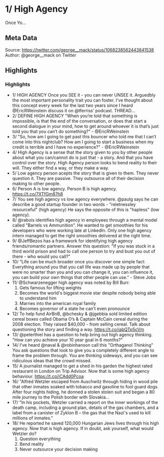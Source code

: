# 1/ High Agency 
Once Yo...

## Meta Data

Source:  https://twitter.com/george__mack/status/1068238562443841538 
Author: @george__mack on Twitter

## Highlights

### Highlights

- 1/ HIGH AGENCY 
  Once you SEE it - you can never UNSEE it. 
  Arguedbly the most important personality trait you can foster. 
  I've thought about this concept every week for the last two years since I heard @EricRWeinstein discuss it on @tferriss' podcast. 
  THREAD...
- 2/ DEFINE HIGH AGENCY 
  "When you’re told that something is impossible, is that the end of the conversation, or does that start a second dialogue in your mind, how to get around whoever it is that’s just told you that you can’t do something?" - @EricRWeinstein
- 3/ "So, how am I going to get past this bouncer who told me that I can’t come into this nightclub? How am I going to start a business when my credit is terrible and I have no experience?" - @EricRWeinstein
- 4/ High Agency is a sense that the story given to you by other people about what you can/cannot do is just that - a story. 
  And that you have control over the story. 
  High Agency person looks to bend reality to their will. 
  They either find a way, or they make a way.
- 5/ Low agency person acepts the story that is given to them. 
  They never question it. 
  They are passive. 
  They outsource all of their decision making to other people.
- 6/ Person A is low agency. 
  Person B is high agency. https://t.co/7XTfGm87h8
- 7/ You see high agency vs low agency everywhere. 
  @paulg says he can describe a good startup founder in two words - "reletnessley resourceful" (high agency) 
  He says the opposite of this is "hapless" (low agency).
- 8/ @rabois identifies high agency in employees through a mental model called "Barrels vs Ammunition". 
  He wanted to get smoothies for his developers who were working late at LinkedIn. Only one high agency intern managed to get the right smoothies delivered at the right time.
- 9/ @JeffBezos has a framework for identifying high agency friends/romantic partners. 
  Answer this question:
  "If you was stuck in a third world prison and had to call one person to try and bust you out of there - who would you call?"
- 10/ “Life can be much broader once you discover one simple fact: Everything around you that you call life was made up by people that were no smarter than you and you can change it, you can influence it, you can build your own things that other people can use.” - Steve Jobs
- 11/ @Schwarzenegger high agency was noted by Bill Burr: 
  1. Gets famous for lifting weights
  2. Becomes the world's biggest movie star despite nobody being able to understand him 
  3. Marries into the american royal family
  4. Becomes governor of a state he can't even pronounce
- 12/ To help fund AirBnB, @bchesky & @jgebbia sold limited edition cereal boxes called Obama O’s & Captain McCain cereal during the 2008 election. 
  They raised $40,000 - from selling cereal. 
  Talk about questioning the story and finding a way. 
  https://t.co/iabQTp5cVm
- 13/ @peterthiel has a question to help bring out high agency thinking. 
  "How can you achieve your 10 year goal in 6 months?"
- 14/ I've heard @naval & @robinhanson call this "Orthaganol Thinking"
  You ask questions that look to give you a completely different angle to frame the problem through.
  You are thinking sideways, and you can see ridiculous ideas that the crowd missed.
- 15/ A journalist managed to get a shed in his garden the highest rated restaurant in London on Trip Advisor. 
  Now that is some high agency behaviour. 
  https://t.co/iCAdd0Pcoa
- 16/ "Alfréd Wetzler escaped from Auschwitz through hiding in wood pile that other inmates soaked with tobacco and gasoline to fool guard dogs. 
  After four nights hiding, he donned a stolen stolen suit and began a 80 mile journey to the Polish border with Slovakia...
- 17/ "In his pockets, Wetzler carried a report on the inner workings of the death camp, including a ground plan, details of the gas chambers, and a label from a canister of Zyklon B – the gas that the Nazi's used to kill millions of inmates."
- 18/ He reported he saved 120,000 Hungarian Jews lives through his high agency. 
  Now that is high agency. 
  If in doubt, ask yourself, what would Wetzler do? 
  1. Question everything 
  2. Bend reality 
  3. Never outsource your decision making
